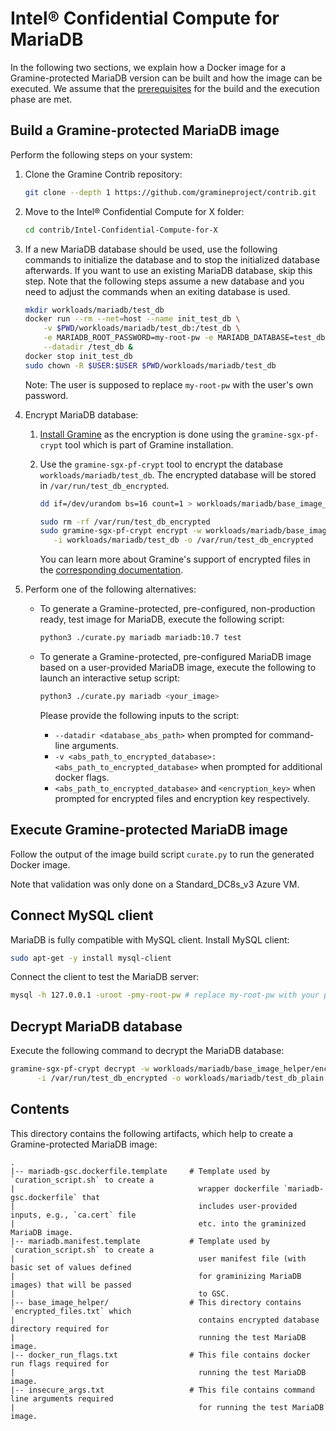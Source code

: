 # Intel® Confidential Compute for MariaDB

In the following two sections, we explain how a Docker image for a Gramine-protected MariaDB
version can be built and how the image can be executed. We assume that the
[prerequisites](../../README.md) for the build and the execution phase are met.

## Build a Gramine-protected MariaDB image

Perform the following steps on your system:

1. Clone the Gramine Contrib repository:
   ```sh
   git clone --depth 1 https://github.com/gramineproject/contrib.git
   ```

2. Move to the Intel® Confidential Compute for X folder:
   ```sh
   cd contrib/Intel-Confidential-Compute-for-X
   ```

3. If a new MariaDB database should be used, use the following commands to initialize the database
   and to stop the initialized database afterwards. If you want to use an existing MariaDB
   database, skip this step. Note that the following steps assume a new database and you need to
   adjust the commands when an exiting database is used.
   ```sh
   mkdir workloads/mariadb/test_db
   docker run --rm --net=host --name init_test_db \
       -v $PWD/workloads/mariadb/test_db:/test_db \
       -e MARIADB_ROOT_PASSWORD=my-root-pw -e MARIADB_DATABASE=test_db mariadb:10.7 \
       --datadir /test_db &
   docker stop init_test_db
   sudo chown -R $USER:$USER $PWD/workloads/mariadb/test_db
   ```
   Note: The user is supposed to replace `my-root-pw` with the user's own password.

4. Encrypt MariaDB database:

   1. [Install Gramine](https://gramine.readthedocs.io/en/stable/installation.html)
      as the encryption is done using the `gramine-sgx-pf-crypt` tool which is part of Gramine
      installation.

   2. Use the `gramine-sgx-pf-crypt` tool to encrypt the database `workloads/mariadb/test_db`.
      The encrypted database will be stored in `/var/run/test_db_encrypted`.
      ```sh
      dd if=/dev/urandom bs=16 count=1 > workloads/mariadb/base_image_helper/encryption_key

      sudo rm -rf /var/run/test_db_encrypted
      sudo gramine-sgx-pf-crypt encrypt -w workloads/mariadb/base_image_helper/encryption_key \
         -i workloads/mariadb/test_db -o /var/run/test_db_encrypted
      ```
      You can learn more about Gramine's support of encrypted files in the
      [corresponding documentation](https://gramine.readthedocs.io/en/stable/manifest-syntax.html#encrypted-files).

5. Perform one of the following alternatives:
    - To generate a Gramine-protected, pre-configured, non-production ready, test image for MariaDB,
      execute the following script:
      ```sh
      python3 ./curate.py mariadb mariadb:10.7 test
      ```
    - To generate a Gramine-protected, pre-configured MariaDB image based on a user-provided MariaDB
      image, execute the following to launch an interactive setup script:
      ```sh
      python3 ./curate.py mariadb <your_image>
      ```

      Please provide the following inputs to the script:
      - `--datadir <database_abs_path>` when prompted for command-line arguments.
      - `-v <abs_path_to_encrypted_database>:<abs_path_to_encrypted_database>` when prompted for
        additional docker flags.
      - `<abs_path_to_encrypted_database>` and `<encryption_key>` when prompted for encrypted
        files and encryption key respectively.

## Execute Gramine-protected MariaDB image

Follow the output of the image build script `curate.py` to run the generated Docker image.

Note that validation was only done on a Standard_DC8s_v3 Azure VM.

## Connect MySQL client

MariaDB is fully compatible with MySQL client. Install MySQL client:
```sh
sudo apt-get -y install mysql-client
```

Connect the client to test the MariaDB server:
```sh
mysql -h 127.0.0.1 -uroot -pmy-root-pw # replace my-root-pw with your password
```

## Decrypt MariaDB database

Execute the following command to decrypt the MariaDB database:
```sh
gramine-sgx-pf-crypt decrypt -w workloads/mariadb/base_image_helper/encryption_key \
      -i /var/run/test_db_encrypted -o workloads/mariadb/test_db_plain
```

## Contents

This directory contains the following artifacts, which help to create a Gramine-protected MariaDB
image:

    .
    |-- mariadb-gsc.dockerfile.template     # Template used by `curation_script.sh` to create a
    |                                         wrapper dockerfile `mariadb-gsc.dockerfile` that
    |                                         includes user-provided inputs, e.g., `ca.cert` file
    |                                         etc. into the graminized MariaDB image.
    |-- mariadb.manifest.template           # Template used by `curation_script.sh` to create a
    |                                         user manifest file (with basic set of values defined
    |                                         for graminizing MariaDB images) that will be passed
    |                                         to GSC.
    |-- base_image_helper/                  # This directory contains `encrypted_files.txt` which
    |                                         contains encrypted database directory required for
    |                                         running the test MariaDB image.
    |-- docker_run_flags.txt                # This file contains docker run flags required for
    |                                         running the test MariaDB image.
    |-- insecure_args.txt                   # This file contains command line arguments required
    |                                         for running the test MariaDB image.
